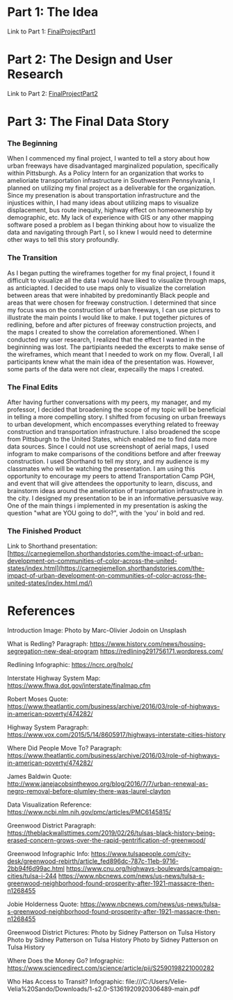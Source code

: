 # Part 1: The Idea
Link to Part 1: [FinalProjectPart1](FinalProjectPart1.md/)
# Part 2: The Design and User Research
Link to Part 2: [FinalProjectPart2](FinalProjectPart2.md/)
# Part 3: The Final Data Story
### The Beginning
When I commenced my final project, I wanted to tell a story about how urban freeways have disadvantaged marginalized population, specifically within Pittsburgh. As a Policy Intern for an organization that works to amelioriate transportation infrastructure in Southwestern Pennsylvania, I planned on utilizing my final project as a deliverable for the organization. Since my presenation is about transportation infrastructure and the injustices within, I had many ideas about utilizing maps to visualize displacement, bus route inequity, highway effect on homeownership by demographic, etc. My lack of experience with GIS or any other mapping software posed a problem as I began thinking about how to visualize the data and navigating through Part I, so I knew I would need to determine other ways to tell this story profoundly.

### The Transition
As I began putting the wireframes together for my final project, I found it difficult to visualize all the data I would have liked to visualize through maps, as anticiapted. I decided to use maps only to visualize the correlation between areas that were inhabited by predominantly Black people and areas that were chosen for freeway construction. I determined that since my focus was on the construction of urban freeways, I can use pictures to illustrate the main points I would like to make. I put together pictures of redlining, before and after pictures of freeway construction projects, and the maps I created to show the correlation aforementioned. When I conducted my user research, I realized that the effect I wanted in the begininning was lost. The partipiants needed the excerpts to make sense of the wireframes, which meant that I needed to work on my flow. Overall, I all participants knew what the main idea of the presentation was. However, some parts of the data were not clear, expecailly the maps I created. 

### The Final Edits
After having further conversations with my peers, my manager, and my professor, I decided that broadening the scope of my topic will be beneficial in telling a more compelling story. I shifted from focusing on urban freeways to urban development, which encompasses everything related to freeway construction and transportation infrastructure. I also broadened the scope from Pittsburgh to the United States, which enabled me to find data more data sources. Since I could not use screenshopt of aerial maps, I used infogram to make comparisons of the conditions betfore and after freeway construction. I used Shorthand to tell my story, and my audience is my classmates who will be watching the presentation. I am using this opportunity to encourage my peers to attend Transportation Camp PGH, and event that will give attendees the opportunity to learn, discuss, and brainstorm ideas around the amelioration of transportation infrastructure in the city. I designed my presentation to be in an informative.persuasive way. One of the main things i implemented in my presentation is asking the question "what are YOU going to do?", with the 'you' in bold and red. 


### The Finished Product
Link to Shorthand presentation: 
[https://carnegiemellon.shorthandstories.com/the-impact-of-urban-development-on-communities-of-color-across-the-united-states/index.html](https://carnegiemellon.shorthandstories.com/the-impact-of-urban-development-on-communities-of-color-across-the-united-states/index.html.md/) 

# References
Introduction Image: 
Photo by Marc-Olivier Jodoin on Unsplash

What is Redling? Paragraph:
https://www.history.com/news/housing-segregation-new-deal-program
https://redlining291756171.wordpress.com/

Redlining Infographic:
https://ncrc.org/holc/

Interstate Highway System Map:
https://www.fhwa.dot.gov/interstate/finalmap.cfm

Robert Moses Quote:
https://www.theatlantic.com/business/archive/2016/03/role-of-highways-in-american-poverty/474282/

Highway System Paragraph:
https://www.vox.com/2015/5/14/8605917/highways-interstate-cities-history

Where Did People Move To? Paragraph:
https://www.theatlantic.com/business/archive/2016/03/role-of-highways-in-american-poverty/474282/

James Baldwin Quote:
http://www.janejacobsinthewoo.org/blog/2016/7/7/urban-renewal-as-negro-removal-before-plumley-there-was-laurel-clayton

Data Visualization Reference:
https://www.ncbi.nlm.nih.gov/pmc/articles/PMC6145815/

Greenwood District Paragraph:
https://theblackwallsttimes.com/2019/02/26/tulsas-black-history-being-erased-concern-grows-over-the-rapid-gentrification-of-greenwood/

Greenwood Infographic Info:
https://www.tulsapeople.com/city-desk/greenwood-rebirth/article_fed896dc-787c-11eb-9716-2bb94f6d99ac.html
https://www.cnu.org/highways-boulevards/campaign-cities/tulsa-i-244
https://www.nbcnews.com/news/us-news/tulsa-s-greenwood-neighborhood-found-prosperity-after-1921-massacre-then-n1268455

Jobie Holderness Quote:
https://www.nbcnews.com/news/us-news/tulsa-s-greenwood-neighborhood-found-prosperity-after-1921-massacre-then-n1268455

Greenwood District Pictures:
Photo by  Sidney Patterson on Tulsa History
Photo by  Sidney Patterson on Tulsa History
Photo by  Sidney Patterson on Tulsa History

Where Does the Money Go? Infographic:
https://www.sciencedirect.com/science/article/pii/S2590198221000282

Who Has Access to Transit? Infographic:
file:///C:/Users/Velie-Velia%20Sando/Downloads/1-s2.0-S1361920920306489-main.pdf
 


